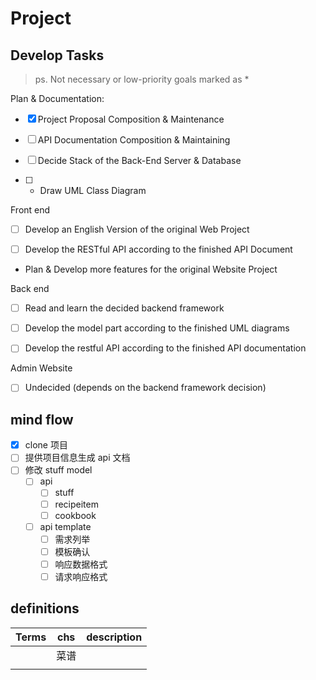 # Project

## Develop Tasks

> ps. Not necessary or low-priority goals marked as \*

Plan & Documentation:

- [x] Project Proposal Composition & Maintenance

- [ ] API Documentation Composition & Maintaining

- [ ] Decide Stack of the Back-End Server & Database

- [ ] - Draw UML Class Diagram

Front end

- [ ] Develop an English Version of the original Web Project

- [ ] Develop the RESTful API according to the finished API Document

* Plan & Develop more features for the original Website Project

Back end

- [ ] Read and learn the decided backend framework

- [ ] Develop the model part according to the finished UML diagrams

- [ ] Develop the restful API according to the finished API documentation

Admin Website

- [ ] Undecided (depends on the backend framework decision)

## mind flow

- [x] clone 项目
- [ ] 提供项目信息生成 api 文档
- [ ] 修改 stuff model
  - [ ] api
    - [ ] stuff
    - [ ] recipeitem
    - [ ] cookbook
  - [ ] api template
    - [ ] 需求列举
    - [ ] 模板确认
    - [ ] 响应数据格式
    - [ ] 请求响应格式

## definitions

| Terms | chs  | description |
| :---: | :--: | :---------: |
|       | 菜谱 |             |
||||
